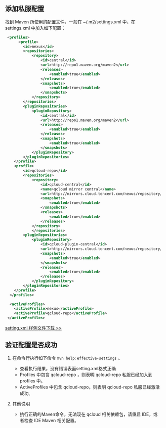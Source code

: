 ## 添加私服配置

找到 Maven 所使用的配置文件，一般在 ~/.m2/settings.xml 中，在 settings.xml 中加入如下配置：

```xml
 <profiles>
      <profile>
        <id>nexus</id>
        <repositories>
            <repository>
                <id>central</id>
                <url>http://repo1.maven.org/maven2</url>
                <releases>
                    <enabled>true</enabled>
                </releases>
                <snapshots>
                    <enabled>true</enabled>
                </snapshots>
            </repository>
        </repositories>
        <pluginRepositories>
            <pluginRepository>
                <id>central</id>
                <url>http://repo1.maven.org/maven2</url>
                <releases>
                    <enabled>true</enabled>
                </releases>
                <snapshots>
                    <enabled>true</enabled>
                </snapshots>
            </pluginRepository>
        </pluginRepositories>
    </profile>
    <profile>
        <id>qcloud-repo</id>
        <repositories>
            <repository>
                <id>qcloud-central</id>
                <name>qcloud mirror central</name>
                <url>http://mirrors.cloud.tencent.com/nexus/repository/maven-public/</url>
                <snapshots>
                    <enabled>true</enabled>
                </snapshots>
                <releases>
                    <enabled>true</enabled>
                </releases>
            </repository>
            </repositories>
        <pluginRepositories>
            <pluginRepository>
                <id>qcloud-plugin-central</id>
                <url>http://mirrors.cloud.tencent.com/nexus/repository/maven-public/</url>
                <snapshots>
                    <enabled>true</enabled>
                </snapshots>
                <releases>
                    <enabled>true</enabled>
                </releases>
            </pluginRepository>
        </pluginRepositories>
    </profile>
  </profiles>
  
  <activeProfiles>
    <activeProfile>nexus</activeProfile>
    <activeProfile>qcloud-repo</activeProfile>
 </activeProfiles>

```



[setting.xml 样例文件下载 >>](https://main.qcloudimg.com/raw/0e3c73b64c4ec64ae9b16d1a347db462/settings.xml)

## 验证配置是否成功

1.  在命令行执行如下命令 `mvn help:effective-settings` 。

	-  查看执行结果，没有错误表面setting.xml格式正确
	- Profiles 中包含 qcloud-repo ，则表明 qcloud-repo 私服已经加入到 profiles 中。
	- ActiveProfiles 中包含 qcloud-repo，则表明 qcloud-repo 私服已经激活成功。

2.  其他说明

	-  执行正确的Maven命令，无法现在 qcloud 相关依赖包，请重启 IDE，或者检查 IDE Maven 相关配置。
